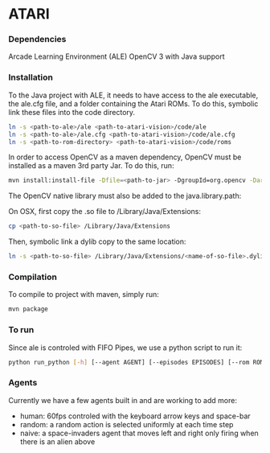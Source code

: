 # ATARI

### Dependencies

Arcade Learning Environment (ALE)
OpenCV 3 with Java support

### Installation

To the Java project with ALE, it needs to have access to the ale executable, the ale.cfg file, and a folder containing the Atari ROMs. To do this, symbolic link these files into the code directory.
```sh
ln -s <path-to-ale>/ale <path-to-atari-vision>/code/ale
ln -s <path-to-ale>/ale.cfg <path-to-atari-vision>/code/ale.cfg
ln -s <path-to-rom-directory> <path-to-atari-vision>/code/roms
```

In order to access OpenCV as a maven dependency, OpenCV must be installed as a maven 3rd party Jar. To do this, run:
```sh
mvn install:install-file -Dfile=<path-to-jar> -DgroupId=org.opencv -DartifactId=opencv -Dversion=<version> -Dpackaging=jar
```


The OpenCV native library must also be added to the java.library.path:

On OSX, first copy the .so file to /Library/Java/Extensions:
```sh
cp <path-to-so-file> /Library/Java/Extensions
```
Then, symbolic link a dylib copy to the same location:
```sh
ln -s <path-to-so-file> /Library/Java/Extensions/<name-of-so-file>.dylib
```


### Compilation
To compile to project with maven, simply run:
```sh
mvn package
```

### To run
Since ale is controled with FIFO Pipes, we use a python script to run it:
```sh
python run_python [-h] [--agent AGENT] [--episodes EPISODES] [--rom ROM] [-n]
```


### Agents
Currently we have a few agents built in and are working to add more:
 - human: 60fps controled with the keyboard arrow keys and space-bar
 - random: a random action is selected uniformly at each time step
 - naive: a space-invaders agent that moves left and right only firing when there is an alien above



